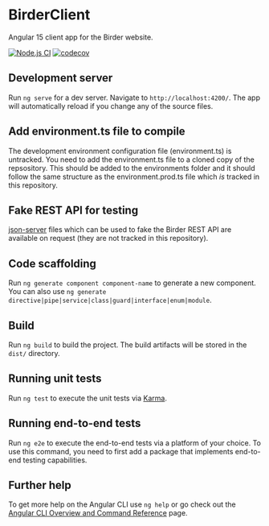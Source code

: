 # BirderClient

Angular 15 client app for the Birder website. 

<!-- [![TypeScript](https://img.shields.io/badge/%3C%2F%3E-TypeScript-%230074c1.svg)](https://www.typescriptlang.org/) -->

[![Node.js CI](https://github.com/WinthorpeCross/birder-client/actions/workflows/node.js.yml/badge.svg)](https://github.com/WinthorpeCross/birder-client/actions/workflows/node.js.yml)
[![codecov](https://codecov.io/gh/WinthorpeCross/birder-client/branch/master/graph/badge.svg?token=LIA3YIDXX2)](https://codecov.io/gh/WinthorpeCross/birder-client)


## Development server

Run `ng serve` for a dev server. Navigate to `http://localhost:4200/`. The app will automatically reload if you change any of the source files.

## Add environment.ts file to compile

The development environment configuration file (environment.ts) is untracked.  You need to add the environment.ts file to a cloned copy of the repsository. This should be added to the environments folder and it should follow the same structure as the environment.prod.ts file which _is_ tracked in this repository.

## Fake REST API for testing

[json-server](https://www.npmjs.com/package/json-server) files which can be used to fake the Birder REST API are available on request (they are not tracked in this repository).

## Code scaffolding

Run `ng generate component component-name` to generate a new component. You can also use `ng generate directive|pipe|service|class|guard|interface|enum|module`.

## Build

Run `ng build` to build the project. The build artifacts will be stored in the `dist/` directory.

## Running unit tests

Run `ng test` to execute the unit tests via [Karma](https://karma-runner.github.io).

## Running end-to-end tests

Run `ng e2e` to execute the end-to-end tests via a platform of your choice. To use this command, you need to first add a package that implements end-to-end testing capabilities.

## Further help

To get more help on the Angular CLI use `ng help` or go check out the [Angular CLI Overview and Command Reference](https://angular.io/cli) page.
